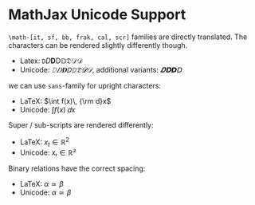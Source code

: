 # MathJax Unicode Support

`\math-[it, sf, bb, frak, cal, scr]` families are directly translated. The characters can be rendered slightly differently though.

- Latex: $\texttt{D}\mathit{D}\mathbf{D}\mathsf{D}\mathbb{D}\mathfrak{D}\mathcal{D}\mathscr{D}$
- Unicode: $𝙳𝐷𝐃𝖣𝔻𝔇𝓓𝒟$, additional variants: $𝑫𝗗𝘿𝘋$

we can use `sans`-family for upright characters:

- LaTeX: $\int f(x)\, {\rm d}x$
- Unicode: $∫f(x)\, 𝖽x$

Super / sub-scripts are rendered differently:

- LaTeX: $x_t \in \mathbb{R}^2$
- Unicode: $xₜ ∈ ℝ²$

Binary relations have the correct spacing:

- LaTeX:   $\alpha\simeq\beta$ 
- Unicode: $α≃β$
